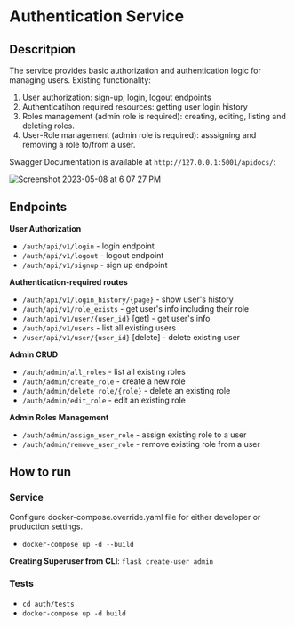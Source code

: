 # Authentication Service

## Descritpion

The service provides basic authorization and authentication logic for managing users. Existing functionality:
1. User authorization: sign-up, login, logout endpoints
2. Authenticatihon required resources: getting user login history
3. Roles management (admin role is required): creating, editing, listing and deleting roles.
4. User-Role management (admin role is required): asssigning and removing a role to/from a user.

Swagger Documentation is available at `http://127.0.0.1:5001/apidocs/`:

![Screenshot 2023-05-08 at 6 07 27 PM](https://user-images.githubusercontent.com/23639048/236888970-ef270216-cfc3-44c0-b24c-17cc141f0bf6.png)

## Endpoints

__User Authorization__
* `/auth/api/v1/login` - login endpoint
* `/auth/api/v1/logout` - logout endpoint
* `/auth/api/v1/signup` - sign up endpoint

__Authentication-required routes__
* `/auth/api/v1/login_history/{page}` - show user's history
* `/auth/api/v1/role_exists` - get user's info including their role
* `/auth/api/v1/user/{user_id}` [get] - get user's info
* `/auth/api/v1/users` - list all existing users
* `/user/api/v1/user/{user_id}` [delete] - delete existing user

__Admin CRUD__
* `/auth/admin/all_roles` - list all existing roles
* `/auth/admin/create_role` - create a new role
* `/auth/admin/delete_role/{role}` - delete an existing role
* `/auth/admin/edit_role` - edit an existing role

__Admin Roles Management__
* `/auth/admin/assign_user_role` - assign existing role to a user
* `/auth/admin/remove_user_role` - remove existing role from a user

## How to run

### Service

Configure docker-compose.override.yaml file for either developer or pruduction settings.
* `docker-compose up -d --build`

__Creating Superuser from CLI__: `flask create-user admin`

### Tests
* `cd auth/tests`
* `docker-compose up -d build`

